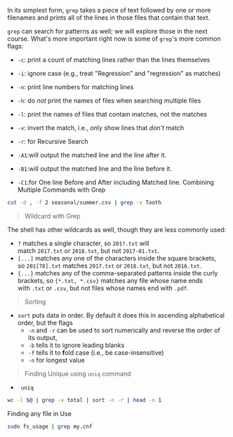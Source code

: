 In its simplest form, `grep` takes a piece of text followed by one or more filenames and prints all of the lines in those files that contain that text.

`grep` can search for patterns as well; we will explore those in the next course. What's more important right now is some of `grep`'s more common flags:

- `-c`: print a count of matching lines rather than the lines themselves
- `-i`: ignore case (e.g., treat "Regression" and "regression" as matches)
- `-n`: print line numbers for matching lines

- `-h`: do _not_ print the names of files when searching multiple files
- `-l`: print the names of files that contain matches, not the matches
- `-v`: invert the match, i.e., only show lines that _don't_ match
- `-r`: for Recursive Search
- `-A1`:will output the matched line and the line after it.
- `-B1`:will output the matched line and the line before it.
- `-C1`:for One line Before and After including Matched line.
Combining Multiple Commands with Grep
```bash
cut -d , -f 2 seasonal/summer.csv | grep -v Tooth
```
> Wildcard with Grep

The shell has other wildcards as well, though they are less commonly used:

- `?` matches a single character, so `201?.txt` will match `2017.txt` or `2018.txt`, but not `2017-01.txt`.
- `[...]` matches any one of the characters inside the square brackets, so `201[78].txt` matches `2017.txt` or `2018.txt`, but not `2016.txt`.
- `{...}` matches any of the comma-separated patterns inside the curly brackets, so `{*.txt, *.csv}` matches any file whose name ends with `.txt` or `.csv`, but not files whose names end with `.pdf`.


> Sorting
- `sort` puts data in order. By default it does this in ascending alphabetical order, but the flags 
	- `-n` and `-r` can be used to sort numerically and reverse the order of its output,
	- `-b` tells it to ignore leading blanks 
	- `-f` tells it to **f**old case (i.e., be case-insensitive)
	- `-n` for longest value

> Finding Unique using `uniq` command

- ` uniq` 

> 

```bash
wc -l $@ | grep -v total | sort -n -r | head -n 1
```

Finding any file in Use

```bash
sudo fs_usage | grep my.cnf
```

